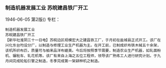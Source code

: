 ### 制造机器发展工业  苏皖建昌铁厂开工

1946-06-05
第2版()
专栏：

    制造机器发展工业
    苏皖建昌铁厂开工
    【新华社淮阴三十一日电】苏皖边区规模宏大之建昌铁工厂，于月初在盐城县正式开工。该厂在兴化东台均设分厂，以制造与修理工业生产机器为主。在开工前，已制成织布铁木械五十余架，该机所织布匹，质量可与舶来品洋布媲美。今后将按照季节需要，制造农业生产机器，如轧面粉机、辗秕车、轧花机等。该厂有来自上海之五位工程师，领导该厂熟练工人进行研究计划。于九月间完成轮船引擎之制造，冬季完成第一架耕种机之制造。
